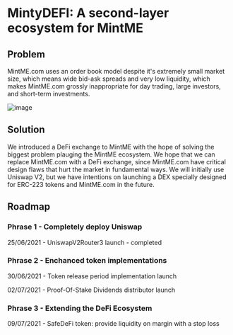 # MintyDEFI: A second-layer ecosystem for MintME

## Problem

MintME.com uses an order book model despite it's extremely small market size, which means wide bid-ask spreads and very low liquidity, which makes MintME.com grossly inappropriate for day trading, large investors, and short-term investments.

![image](https://user-images.githubusercontent.com/55774978/123357834-7fbe8300-d594-11eb-8ae9-e8866d2990e6.png)

## Solution

We introduced a DeFi exchange to MintME with the hope of solving the biggest problem plauging the MintME ecosystem. We hope that we can replace MintME.com with a DeFi exchange, since MintME.com have critical design flaws that hurt the market in fundamental ways. We will initially use Uniswap V2, but we have intentions on launching a DEX specially designed for ERC-223 tokens and MintME.com in the future.

## Roadmap

### Phrase 1 - Completely deploy Uniswap

25/06/2021 - UniswapV2Router3 launch - completed

### Phrase 2 - Enchanced token implementations

30/06/2021 - Token release period implementation launch

02/07/2021 - Proof-Of-Stake Dividends distributor launch

### Phrase 3 - Extending the DeFi Ecosystem

09/07/2021 - SafeDeFi token: provide liquidity on margin with a stop loss
